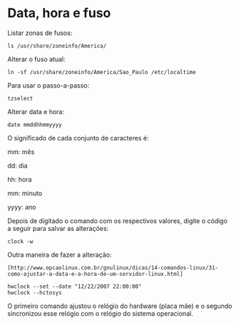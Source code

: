 # Data, hora e fuso

Listar zonas de fusos:

    ls /usr/share/zoneinfo/America/

Alterar o fuso atual:

    ln -sf /usr/share/zoneinfo/America/Sao_Paulo /etc/localtime

Para usar o passo-a-passo:

    tzselect

Alterar data e hora:

    date mmddhhmmyyyy 

O significado de cada conjunto de caracteres é:

mm: mês

dd: dia

hh: hora

mm: minuto

yyyy: ano

Depois de digitado o comando com os respectivos valores, digite o código a seguir para salvar as alterações: 

    clock -w 

Outra maneira de fazer a alteração:

    [http://www.opcaolinux.com.br/gnulinux/dicas/14-comandos-linux/31-como-ajustar-a-data-e-a-hora-de-um-servidor-linux.html]

    hwclock --set --date "12/22/2007 22:00:00"
    hwclock --hctosys

O primeiro comando ajustou o relógio do hardware (placa mãe) e o segundo sincronizou esse relógio com o relógio do sistema operacional.
